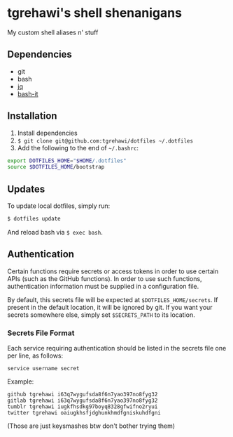 # tgrehawi's shell shenanigans
My custom shell aliases n' stuff

## Dependencies
- git
- bash
- [jq](https://stedolan.github.io/jq/)
- [bash-it](https://github.com/Bash-it/bash-it)

## Installation
1. Install dependencies
2. `$ git clone git@github.com:tgrehawi/dotfiles ~/.dotfiles`
3. Add the following to the end of `~/.bashrc`:
```bash
export DOTFILES_HOME="$HOME/.dotfiles"
source $DOTFILES_HOME/bootstrap
```

## Updates
To update local dotfiles, simply run:
```bash
$ dotfiles update
```
And reload bash via `$ exec bash`.

## Authentication
Certain functions require secrets or access tokens in order to use certain APIs (such as the GitHub functions). In order to use such functions, authentication information must be supplied in a configuration file.

By default, this secrets file will be expected at `$DOTFILES_HOME/secrets`. If present in the default location, it will be ignored by git. If you want your secrets somewhere else, simply set `$SECRETS_PATH` to its location.

### Secrets File Format
Each service requiring authentication should be listed in the secrets file one per line, as follows:
```
service username secret
```
Example:
```
github tgrehawi i63q7wygufsda8f6n7yao397no8fyg32
gitlab tgrehawi i63q7wygufsda8f6n7yao397no8fyg32
tumblr tgrehawi iugkfhsdkg97boyq8328gfwifno2ryui
twitter tgrehawi oaiugkhsfjdghunkhmdfgniskuhdfgni
```
(Those are just keysmashes btw don't bother trying them)
